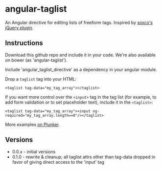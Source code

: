 angular-taglist
===============

An Angular directive for editing lists of freeform tags.  Inspired by [xoxco's jQuery plugin](https://github.com/xoxco/jQuery-Tags-Input).

Instructions
------------

Download this github repo and include it in your code.  We're also available on bower (as 'angular-taglist').

Include 'angular_taglist_directive' as a dependency in your angular module.

Drop a `taglist` tag into your HTML:

    <taglist tag-data="my_tag_array"></taglist>

If you want more control over the `<input>` tag in the tag list (for example, to add form validation or to set placeholder text), include it in the `<taglist>`:

    <taglist tag-data="my_tag_array"><input ng-required="my_tag_array.length==0"/></taglist>

More examples [on Plunker](http://plnkr.co/edit/0vzZsn70SGQkIKKZoVEP?p=preview).

Versions
--------
* 0.0.x - initial versions
* 0.1.0 - rewrite & cleanup; all taglist attrs other than tag-data dropped in favor of giving direct access to the 'input' tag
